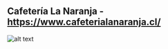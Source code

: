 ## Cafetería La Naranja - https://www.cafeterialanaranja.cl/

![alt text](https://i.imgur.com/XFeE1p0.png)

